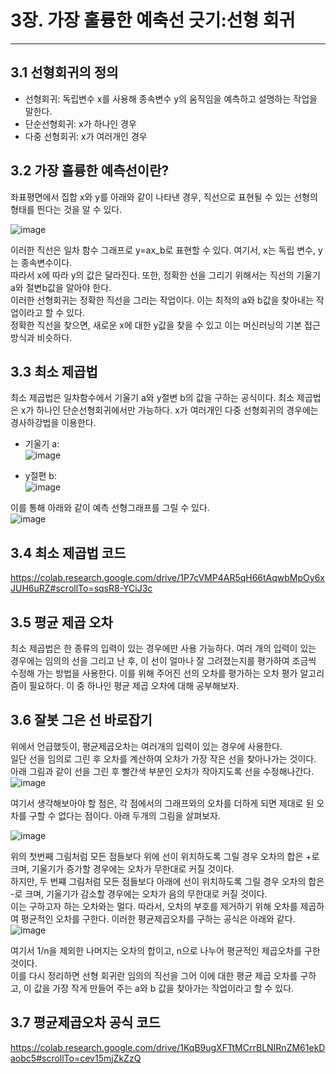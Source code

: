 # 3장. 가장 훌륭한 예축선 긋기:선형 회귀
----------

## 3.1 선형회귀의 정의

- 선형회귀: 독립변수 x를 사용해 종속변수 y의 움직임을 예측하고 설명하는 작업을 말한다.     
- 단순선형회귀: x가 하나인 경우     
- 다중 선형회귀: x가 여러개인 경우       

## 3.2 가장 훌륭한 예측선이란?

좌표평면에서 집합 x와 y를 아래와 같이 나타낸 경우, 직선으로 표현될 수 있는 선형의 형태를 띈다는 것을 알 수 있다.   

![image](https://user-images.githubusercontent.com/94752167/211329016-c7032a36-a725-40eb-981d-9c0a4c28f84e.png)
     
이러한 직선은 일차 함수 그래프로 y=ax_b로 표현할 수 있다. 여기서, x는 독립 변수, y는 종속변수이다.    
따라서 x에 따라 y의 값은 달라진다. 또한, 정확한 선을 그리기 위해서는 직선의 기울기 a와 절변b값을 알아야 한다.   
이러한 선형회귀는 정확한 직선을 그리는 작업이다. 이는 최적의 a와 b값을 찾아내는 작업이라고 할 수 있다.     
정확한 직선을 찾으면, 새로운 x에 대한 y값을 찾을 수 있고 이는 머신러닝의 기본 접근 방식과 비슷하다.    

## 3.3 최소 제곱법   

최소 제곱법은 일차함수에서 기울기 a와 y절변 b의 값을 구하는 공식이다. 최소 제곱법은 x가 하나인 단순선형회귀에서만 가능하다. x가 여러개인 다중 선형회귀의 경우에는 경사하강법을 이용한다.           
- 기울기 a:    
![image](https://user-images.githubusercontent.com/94752167/211330482-b34de73c-10ae-464e-89da-a985ef37d0ba.png)
     
- y절편 b:    
![image](https://user-images.githubusercontent.com/94752167/211330591-8bed00b0-4880-4f85-9752-4013e76a82e5.png)
     
이를 통해 아래와 같이 예측 선형그래프를 그릴 수 있다.    
![image](https://user-images.githubusercontent.com/94752167/211330849-fc56425d-b69e-46dd-9ee8-5ad56b3c3b8f.png)
     
## 3.4 최소 제곱법 코드


https://colab.research.google.com/drive/1P7cVMP4AR5qH66tAqwbMpOy6xJUH6uRZ#scrollTo=sqsR8-YCiJ3c


## 3.5 평균 제곱 오차

최소 제곱법은 한 종류의 입력이 있는 경우에만 사용 가능하다. 여러 개의 입력이 있는 경우에는 임의의 선을 그리고 난 후, 이 선이 얼마나 잘 그려졌는지를 평가하여 조금씩 수정해 가는 방법을 사용한다. 이를 위해 주어진 선의 오차를 평가하는 오차 평가 알고리즘이 필요하다. 이 중 하나인 평균 제곱 오차에 대해 공부해보자.    

## 3.6 잘봇 그은 선 바로잡기    

위에서 언급했듯이, 평균제곱오차는 여러개의 입력이 있는 경우에 사용한다.     
일단 선을 임의로 그린 후 오차를 계산하여 오차가 가장 작은 선을 찾아나가는 것이다.  
아래 그림과 같이 선을 그린 후 빨간색 부분인 오차가 작아지도록 선을 수정해나간다.    
![image](https://user-images.githubusercontent.com/94752167/211333647-cc325e93-a026-4897-b036-855eedd0a907.png)
      
여기서 생각해보아야 할 점은, 각 점에서의 그래프와의 오차를 더하게 되면 제대로 된 오차를 구할 수 없다는 점이다. 아래 두개의 그림을 살펴보자.    

![image](https://user-images.githubusercontent.com/94752167/211333962-2ad1d42f-51bf-4d9d-bdb8-b1d57ad29eab.png)
     
위의 첫번째 그림처럼 모든 점들보다 위에 선이 위치하도록 그릴 경우 오차의 합은 +로 크며, 기울기가 증가할 경우에는 오차가 무한대로 커질 것이다.   
하지만, 두 번쨰 그림처럼 모든 점들보다 아래에 선이 위치하도록 그릴 경우 오차의 합은 -로 크며, 기울기가 감소할 경우에는 오차가 음의 무한대로 커질 것이다.   
이는 구하고자 하는 오차와는 멀다. 따라서, 오차의 부호를 제거하기 위해 오차를 제곱하여 평균적인 오차를 구한다. 이러한 평균제곱오차를 구하는 공식은 아래와 같다.       
![image](https://user-images.githubusercontent.com/94752167/211334696-b8c4941c-ebf6-43fd-80fd-9137bf70ebff.png)      

여기서 1/n을 제외한 나머지는 오차의 합이고, n으로 나누어 평균적인 제곱오차를 구한 것이다.    
이를 다시 정리하면 선형 회귀란 임의의 직선을 그어 이에 대한 평균 제곱 오차를 구하고, 이 값을 가장 작게 만들어 주는 a와 b 값을 찾아가는 작업이라고 할 수 있다. 

## 3.7 평균제곱오차 공식 코드


https://colab.research.google.com/drive/1KqB9ugXFTtMCrrBLNIRnZM61ekDaobc5#scrollTo=cev15mjZkZzQ












